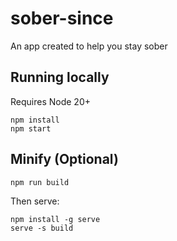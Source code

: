 # sober-since
An app created to help you stay sober

## Running locally

Requires Node 20+

```
npm install
npm start
```

## Minify (Optional)
```
npm run build
```

Then serve:
```
npm install -g serve
serve -s build
```
